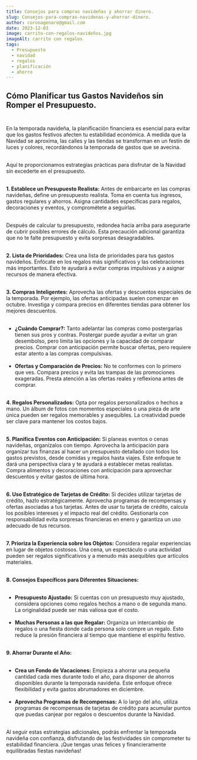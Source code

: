 ```yaml
---
title: Consejos para compras navideñas y ahorrar dinero.
slug: Consejos-para-compras-navidenas-y-ahorrar-dinero.
author: coronagenaro@gmail.com
date: 2023-12-03
image: carrito-con-regalos-navideños.jpg
imageAlt: carrito con regalos
tags:
  - Presupuesto
  - navidad
  - regalos
  - planificación
  - ahorro
---
```

<!--StartFragment-->

## Cómo Planificar tus Gastos Navideños sin Romper el Presupuesto.<br/><br/>

En la temporada navideña, la planificación financiera es esencial para evitar que los gastos festivos afecten tu estabilidad económica. A medida que la Navidad se aproxima, las calles y las tiendas se transforman en un festín de luces y colores, recordándonos la temporada de gastos que se avecina.<br/><br/>

Aquí te proporcionamos estrategias prácticas para disfrutar de la Navidad sin excederte en el presupuesto.<br/><br/>

**1. Establece un Presupuesto Realista:** Antes de embarcarte en las compras navideñas, define un presupuesto realista. Toma en cuenta tus ingresos, gastos regulares y ahorros. Asigna cantidades específicas para regalos, decoraciones y eventos, y comprométete a seguirlas.<br/><br/>

Después de calcular tu presupuesto, redondea hacia arriba para asegurarte de cubrir posibles errores de cálculo. Esta precaución adicional garantiza que no te falte presupuesto y evita sorpresas desagradables.<br/><br/>

**2. Lista de Prioridades:** Crea una lista de prioridades para tus gastos navideños. Enfócate en los regalos más significativos y las celebraciones más importantes. Esto te ayudará a evitar compras impulsivas y a asignar recursos de manera efectiva.<br/><br/>

**3. Compras Inteligentes:** Aprovecha las ofertas y descuentos especiales de la temporada. Por ejemplo, las ofertas anticipadas suelen comenzar en octubre. Investiga y compara precios en diferentes tiendas para obtener los mejores descuentos.<br/><br/>

* **¿Cuándo Comprar?:** Tanto adelantar las compras como postergarlas tienen sus pros y contras. Postergar puede ayudar a evitar un gran desembolso, pero limita las opciones y la capacidad de comparar precios. Comprar con anticipación permite buscar ofertas, pero requiere estar atento a las compras compulsivas.<br/><br/>
* **Ofertas y Comparación de Precios:** No te conformes con lo primero que ves. Compara precios y evita las trampas de las promociones exageradas. Presta atención a las ofertas reales y reflexiona antes de comprar.<br/><br/>

**4. Regalos Personalizados:** Opta por regalos personalizados o hechos a mano. Un álbum de fotos con momentos especiales o una pieza de arte única pueden ser regalos memorables y asequibles. La creatividad puede ser clave para mantener los costos bajos.<br/><br/>

**5. Planifica Eventos con Anticipación:** Si planeas eventos o cenas navideñas, organízalos con tiempo. Aprovecha la anticipación para organizar tus finanzas al hacer un presupuesto detallado con todos los gastos previstos, desde comidas y regalos hasta viajes. Este enfoque te dará una perspectiva clara y te ayudará a establecer metas realistas. Compra alimentos y decoraciones con anticipación para aprovechar descuentos y evitar gastos de última hora.<br/><br/>

**6. Uso Estratégico de Tarjetas de Crédito:** Si decides utilizar tarjetas de crédito, hazlo estratégicamente. Aprovecha programas de recompensas y ofertas asociadas a tus tarjetas. Antes de usar tu tarjeta de crédito, calcula los posibles intereses y el impacto real del crédito. Gestionarla con responsabilidad evita sorpresas financieras en enero y garantiza un uso adecuado de tus recursos.<br/><br/>

**7. Prioriza la Experiencia sobre los Objetos:** Considera regalar experiencias en lugar de objetos costosos. Una cena, un espectáculo o una actividad pueden ser regalos significativos y a menudo más asequibles que artículos materiales.<br/><br/>

**8. Consejos Específicos para Diferentes Situaciones:**<br/><br/>

* **Presupuesto Ajustado:** Si cuentas con un presupuesto muy ajustado, considera opciones como regalos hechos a mano o de segunda mano. La originalidad puede ser más valiosa que el costo.<br/><br/>
* **Muchas Personas a las que Regalar:** Organiza un intercambio de regalos o una fiesta donde cada persona solo compre un regalo. Esto reduce la presión financiera al tiempo que mantiene el espíritu festivo.<br/><br/>

**9. Ahorrar Durante el Año:**<br/><br/>

* **Crea un Fondo de Vacaciones:** Empieza a ahorrar una pequeña cantidad cada mes durante todo el año, para disponer de ahorros disponibles durante la temporada navideña. Este enfoque ofrece flexibilidad y evita gastos abrumadores en diciembre.<br/><br/>
* **Aprovecha Programas de Recompensas:** A lo largo del año, utiliza programas de recompensas de tarjetas de crédito para acumular puntos que puedas canjear por regalos o descuentos durante la Navidad.<br/><br/>

Al seguir estas estrategias adicionales, podrás enfrentar la temporada navideña con confianza, disfrutando de las festividades sin comprometer tu estabilidad financiera. ¡Que tengas unas felices y financieramente equilibradas fiestas navideñas!<br/><br/>

<!--EndFragment-->